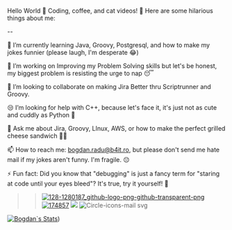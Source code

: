 Hello World 👋
Coding, coffee, and cat videos! 🚀
Here are some hilarious things about me:

--

🌱 I’m currently learning Java, Groovy, Postgresql, and how to make my jokes funnier (please laugh, I'm desperate 😂)

🔭 I’m working on Improving my Problem Solving skills but let's be honest, my biggest problem is resisting the urge to nap 😴

🤝 I’m looking to collaborate on making Jira Better thru Scriptrunner and Groovy.

😒 I’m looking for help with C++, because let's face it, it's just not as cute and cuddly as Python 🐍

💬 Ask me about Jira, Groovy, LInux, AWS, or how to make the perfect grilled cheese sandwich 🍞🧀

📫 How to reach me: bogdan.radu@b4it.ro, but please don't send me hate mail if my jokes aren't funny. I'm fragile. 😔

⚡ Fun fact: Did you know that "debugging" is just a fancy term for "staring at code until your eyes bleed"? It's true, try it yourself! 🤪


>>[![128-1280187_github-logo-png-github-transparent-png](128-1280187_github-logo-png-github-transparent-png.png?cropResize=50,100 "128-1280187_github-logo-png-github-transparent-png")](https://github.com/tathagata1428)   [![174857](174857.png?cropResize=25,50  "174857")](https://www.linkedin.com/in/bogdan-radu-b27964137)
>>[![](small-mail-icon-2.jpg?cropResize=25,50  "")](mailto:bogdan.radu@b4it.ro)
![Circle-icons-mail svg](mailto:bogdan.radu@b4it.ro)

[![Bogdan`s Stats](https://github-readme-stats.vercel.app/api?username=tathagata1428)](https://github.com/anuraghazra/github-readme-stats&show_icons=true))


